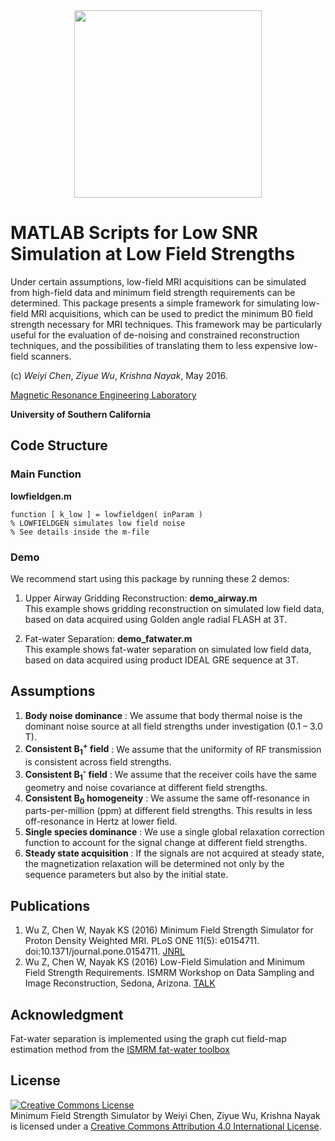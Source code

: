 <div align="center">
<a href="http://www.opensourceimaging.org/project/minimum-field-strength-simulator/" target="_blank">
<img src="https://usc-mrel.github.io/logo/lfs_logo_small.jpg" width="300"></img>
</a>
</div>

MATLAB Scripts for Low SNR Simulation at Low Field Strengths
============================================================
Under certain assumptions, low-field MRI acquisitions can be simulated from 
high-field data and minimum field strength requirements can be determined. This 
package presents a simple framework for simulating low-field MRI acquisitions, 
which can be used to predict the minimum B0 field strength necessary for MRI 
techniques. This framework may be particularly useful for the evaluation of 
de-noising and constrained reconstruction techniques, and the possibilities of 
translating them to less expensive low-field scanners. 

(c) *Weiyi Chen*, *Ziyue Wu*, *Krishna Nayak*, May 2016.

[Magnetic Resonance Engineering Laboratory](https://mrel.usc.edu)

**University of Southern California**

Code Structure
--------------
### Main Function 
**lowfieldgen.m**

	function [ k_low ] = lowfieldgen( inParam )
	% LOWFIELDGEN simulates low field noise
	% See details inside the m-file

### Demo
We recommend start using this package by running these 2 demos:

1. Upper Airway Gridding Reconstruction:	**demo_airway.m**  
   This example shows gridding reconstruction on simulated low field data, based on data 
   acquired using Golden angle radial FLASH at 3T.
	
2. Fat-water Separation:	**demo_fatwater.m**  
   This example shows fat-water separation on simulated low field data, based on data 
   acquired using product IDEAL GRE sequence at 3T.
		
Assumptions
-----------
1. **Body noise dominance** : 
	We assume that body thermal noise is the dominant noise source at all field 
	strengths under investigation (0.1 – 3.0 T).
2. **Consistent B<sub>1</sub><sup>+</sup> field** :
	We assume that the uniformity of RF transmission is consistent across field 
	strengths.
3. **Consistent B<sub>1</sub><sup>-</sup> field** :
	We assume that the receiver coils have the same geometry and noise covariance 
	at different field strengths.
4. **Consistent B<sub>0</sub> homogeneity** :
	We assume the same off-resonance in parts-per-million (ppm) at different field
	 strengths. This results in less off-resonance in Hertz at lower field.
5. **Single species dominance** :
	We use a single global relaxation correction function to account for the 
	signal change at different field strengths.
6. **Steady state acquisition** :
	If the signals are not acquired at steady state, the magnetization relaxation 
	will be determined not only by the sequence parameters but also by the initial
	 state.

Publications
--------------
1. Wu Z, Chen W, Nayak KS (2016) Minimum Field Strength Simulator for Proton Density 
   Weighted MRI. PLoS ONE 11(5): e0154711. doi:10.1371/journal.pone.0154711. 
   [JNRL](http://journals.plos.org/plosone/article?id=10.1371/journal.pone.0154711)
2. Wu Z, Chen W, Nayak KS (2016) Low-Field Simulation and Minimum Field Strength 
   Requirements. ISMRM Workshop on Data Sampling and Image Reconstruction, 
   Sedona, Arizona.
   [TALK](http://www.ismrm.org/workshops/Data16/program.htm) 

Acknowledgment
--------------
Fat-water separation is implemented using the graph cut field-map estimation 
method from the 
[ISMRM fat-water toolbox](http://ismrm.org/workshops/FatWater12/data.htm)

License
--------------
<a rel="license" href="http://creativecommons.org/licenses/by/4.0/"><img alt="Creative Commons License" style="border-width:0"
src="https://i.creativecommons.org/l/by/4.0/88x31.png" /></a><br /><span xmlns:dct="http://purl.org/dc/terms/"
property="dct:title">Minimum Field Strength Simulator</span> by <span xmlns:cc="http://creativecommons.org/ns#"
property="cc:attributionName">Weiyi Chen, Ziyue Wu, Krishna Nayak</span> is licensed under a <a rel="license"
href="http://creativecommons.org/licenses/by/4.0/">Creative Commons Attribution 4.0 International License</a>.
